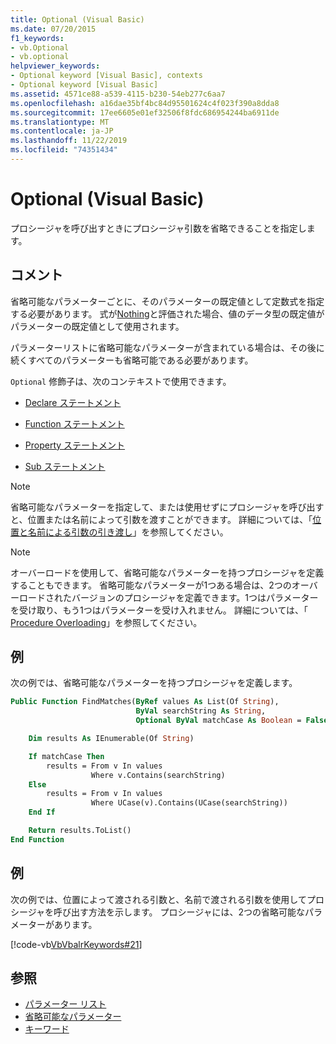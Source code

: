 ```yaml
---
title: Optional (Visual Basic)
ms.date: 07/20/2015
f1_keywords:
- vb.Optional
- vb.optional
helpviewer_keywords:
- Optional keyword [Visual Basic], contexts
- Optional keyword [Visual Basic]
ms.assetid: 4571ce88-a539-4115-b230-54eb277c6aa7
ms.openlocfilehash: a16dae35bf4bc84d95501624c4f023f390a8dda8
ms.sourcegitcommit: 17ee6605e01ef32506f8fdc686954244ba6911de
ms.translationtype: MT
ms.contentlocale: ja-JP
ms.lasthandoff: 11/22/2019
ms.locfileid: "74351434"
---
```

# <a name="optional-visual-basic"></a>Optional (Visual Basic)

プロシージャを呼び出すときにプロシージャ引数を省略できることを指定します。

## <a name="remarks"></a>コメント

省略可能なパラメーターごとに、そのパラメーターの既定値として定数式を指定する必要があります。 式が[Nothing](../../../visual-basic/language-reference/nothing.md)と評価された場合、値のデータ型の既定値がパラメーターの既定値として使用されます。

パラメーターリストに省略可能なパラメーターが含まれている場合は、その後に続くすべてのパラメーターも省略可能である必要があります。

`Optional` 修飾子は、次のコンテキストで使用できます。

- [Declare ステートメント](../../../visual-basic/language-reference/statements/declare-statement.md)

- [Function ステートメント](../../../visual-basic/language-reference/statements/function-statement.md)

- [Property ステートメント](../../../visual-basic/language-reference/statements/property-statement.md)

- [Sub ステートメント](../../../visual-basic/language-reference/statements/sub-statement.md)

> [!NOTE]
> 省略可能なパラメーターを指定して、または使用せずにプロシージャを呼び出すと、位置または名前によって引数を渡すことができます。 詳細については、「[位置と名前による引数の引き渡し](../../../visual-basic/programming-guide/language-features/procedures/passing-arguments-by-position-and-by-name.md)」を参照してください。

> [!NOTE]
> オーバーロードを使用して、省略可能なパラメーターを持つプロシージャを定義することもできます。 省略可能なパラメーターが1つある場合は、2つのオーバーロードされたバージョンのプロシージャを定義できます。1つはパラメーターを受け取り、もう1つはパラメーターを受け入れません。 詳細については、「 [Procedure Overloading](../../../visual-basic/programming-guide/language-features/procedures/procedure-overloading.md)」を参照してください。

## <a name="example"></a>例

次の例では、省略可能なパラメーターを持つプロシージャを定義します。

```vb
Public Function FindMatches(ByRef values As List(Of String),
                            ByVal searchString As String,
                            Optional ByVal matchCase As Boolean = False) As List(Of String)

    Dim results As IEnumerable(Of String)

    If matchCase Then
        results = From v In values
                  Where v.Contains(searchString)
    Else
        results = From v In values
                  Where UCase(v).Contains(UCase(searchString))
    End If

    Return results.ToList()
End Function
```

## <a name="example"></a>例

次の例では、位置によって渡される引数と、名前で渡される引数を使用してプロシージャを呼び出す方法を示します。 プロシージャには、2つの省略可能なパラメーターがあります。

[!code-vb[VbVbalrKeywords#21](~/samples/snippets/visualbasic/VS_Snippets_VBCSharp/VbVbalrKeywords/VB/class8.vb#21)]

## <a name="see-also"></a>参照

- [パラメーター リスト](../../../visual-basic/language-reference/statements/parameter-list.md)
- [省略可能なパラメーター](../../../visual-basic/programming-guide/language-features/procedures/optional-parameters.md)
- [キーワード](../../../visual-basic/language-reference/keywords/index.md)
